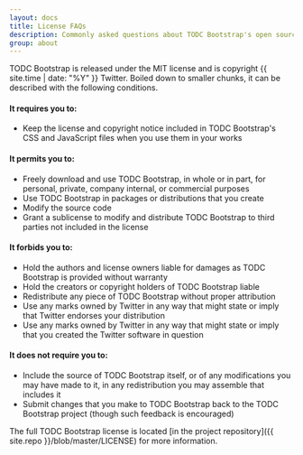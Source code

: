 ```yaml
---
layout: docs
title: License FAQs
description: Commonly asked questions about TODC Bootstrap's open source license.
group: about
---
```


TODC Bootstrap is released under the MIT license and is copyright {{ site.time | date: "%Y" }} Twitter. Boiled down to smaller chunks, it can be described with the following conditions.

#### It requires you to:

* Keep the license and copyright notice included in TODC Bootstrap's CSS and JavaScript files when you use them in your works

#### It permits you to:

- Freely download and use TODC Bootstrap, in whole or in part, for personal, private, company internal, or commercial purposes
- Use TODC Bootstrap in packages or distributions that you create
- Modify the source code
- Grant a sublicense to modify and distribute TODC Bootstrap to third parties not included in the license

#### It forbids you to:

- Hold the authors and license owners liable for damages as TODC Bootstrap is provided without warranty
- Hold the creators or copyright holders of TODC Bootstrap liable
- Redistribute any piece of TODC Bootstrap without proper attribution
- Use any marks owned by Twitter in any way that might state or imply that Twitter endorses your distribution
- Use any marks owned by Twitter in any way that might state or imply that you created the Twitter software in question

#### It does not require you to:

- Include the source of TODC Bootstrap itself, or of any modifications you may have made to it, in any redistribution you may assemble that includes it
- Submit changes that you make to TODC Bootstrap back to the TODC Bootstrap project (though such feedback is encouraged)

The full TODC Bootstrap license is located [in the project repository]({{ site.repo }}/blob/master/LICENSE) for more information.
